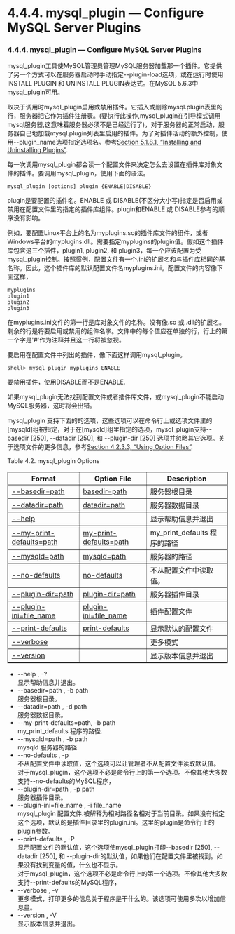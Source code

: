 # 4.4.4. mysql_plugin — Configure MySQL Server Plugins

### 4.4.4. mysql_plugin — Configure MySQL Server Plugins

 mysql_plugin工具使MySQL管理员管理MySQL服务器加载那一个插件。它提供了另一个方式可以在服务器启动时手动指定--plugin-load选项，或在运行时使用INSTALL PLUGIN 和 UNINSTALL PLUGIN表达式。在MySQL 5.6.3中mysql_plugin可用。

取决于调用时mysql_plugin启用或禁用插件。它插入或删除mysql.plugin表里的行，服务器把它作为插件注册表。(要执行此操作,mysql_plugin在引导模式调用mysql服务器,这意味着服务器必须不是已经运行了)，对于服务器的正常启动，服务器自己地加载mysql.plugin列表里启用的插件。为了对插件活动的额外控制，使用--plugin_name选项指定选项名。参考[Section 5.1.8.1, “Installing and Uninstalling Plugins”][05.01.08.01].

每一次调用mysql_plugin都会读一个配置文件来决定怎么去设置在插件库对象文件的插件。要调用mysql_plugin，使用下面的语法。

```shell
mysql_plugin [options] plugin {ENABLE|DISABLE}
```

plugin是要配置的插件名。ENABLE 或 DISABLE(不区分大小写)指定是否启用或禁用在配置文件里的指定的插件库组件。plugin和ENABLE 或 DISABLE参考的顺序没有影响。

例如，要配置Linux平台上的名为myplugins.so的插件库文件的组件，或者Windows平台的myplugins.dll。需要指定myplugins的plugin值。假如这个插件库包含这三个插件，plugin1, plugin2, 和 plugin3，每一个应该配置为受mysql_plugin控制。按照惯例，配置文件有一个.ini的扩展名和与插件库相同的基名称。因此，这个插件库的默认配置文件名myplugins.ini。配置文件的内容像下面这样，

```shell
myplugins
plugin1
plugin2
plugin3
```

在myplugins.ini文件的第一行是库对象文件的名称。没有像.so 或 .dll的扩展名。剩余的行是将要启用或禁用的组件名字。文件中的每个值应在单独的行，行上的第一个字是'#'作为注释并且这一行将被忽视。

要启用在配置文件中列出的插件，像下面这样调用mysql_plugin。

```shell
shell> mysql_plugin myplugins ENABLE
```

要禁用插件，使用DISABLE而不是ENABLE.

如果mysql_plugin无法找到配置文件或者插件库文件，或mysql_plugin不能启动MySQL服务器，这时将会出错。

mysql_plugin 支持下面的的选项，这些选项可以在命令行上或选项文件里的[mysqld]组被指定，对于在[mysqld]组里指定的选项，mysql_plugin支持--basedir [250], --datadir [250], 和 --plugin-dir [250] 选项并忽略其它选项。关于选项文件的更多信息，参考[Section 4.2.3.3, “Using Option Files”][04.02.03.03].

Table 4.2. mysql_plugin Options

<table border="1">
	<colgroup>
		<col class="format">
		<col class="config_file">
		<col class="description">
	</colgroup>
	<thead>
		<tr>
			<th scope="col">
				Format
			</th>
			<th scope="col">
				Option File
			</th>
			<th scope="col">
				Description
			</th>
		</tr>
	</thead>
	<tbody>
		<tr>
			<td scope="row">
				<a class="link" href="mysql-plugin.html#option_mysql_plugin_basedir">--basedir=path</a>
			</td>
			<td>
				<a class="link" href="mysql-plugin.html#option_mysql_plugin_basedir">basedir=path</a>
			</td>
			<td>
				服务器根目录
			</td>
		</tr>
		<tr>
			<td scope="row">
				<a class="link" href="mysql-plugin.html#option_mysql_plugin_datadir">--datadir=path</a>
			</td>
			<td>
				<a class="link" href="mysql-plugin.html#option_mysql_plugin_datadir">datadir=path</a>
			</td>
			<td>
				服务器数据目录
			</td>
		</tr>
		<tr>
			<td scope="row">
				<a class="link" href="mysql-plugin.html#option_mysql_plugin_help">--help</a>
			</td>
			<td>
			</td>
			<td>
				显示帮助信息并退出
			</td>
		</tr>
		<tr>
			<td scope="row">
				<a class="link"
					href="mysql-plugin.html#option_mysql_plugin_my-print-defaults">--my-print-defaults=path</a>
			</td>
			<td>
				<a class="link"
					href="mysql-plugin.html#option_mysql_plugin_my-print-defaults">my-print-defaults=path</a>
			</td>
			<td>
				my_print_defaults 程序的路径
			</td>
		</tr>
		<tr>
			<td scope="row">
				<a class="link" href="mysql-plugin.html#option_mysql_plugin_mysqld">--mysqld=path</a>
			</td>
			<td>
				<a class="link" href="mysql-plugin.html#option_mysql_plugin_mysqld">mysqld=path</a>
			</td>
			<td>
				服务器的路径
			</td>
		</tr>
		<tr>
			<td scope="row">
				<a class="link"
					href="mysql-plugin.html#option_mysql_plugin_no-defaults">--no-defaults</a>
			</td>
			<td>
				<a class="link"
					href="mysql-plugin.html#option_mysql_plugin_no-defaults">no-defaults</a>
			</td>
			<td>
				不从配置文件中读取值。
			</td>
		</tr>
		<tr>
			<td scope="row">
				<a class="link"
					href="mysql-plugin.html#option_mysql_plugin_plugin-dir">--plugin-dir=path</a>
			</td>
			<td>
				<a class="link"
					href="mysql-plugin.html#option_mysql_plugin_plugin-dir">plugin-dir=path</a>
			</td>
			<td>
				服务器插件目录
			</td>
		</tr>
		<tr>
			<td scope="row">
				<a class="link"
					href="mysql-plugin.html#option_mysql_plugin_plugin-ini">--plugin-ini=file_name</a>
			</td>
			<td>
				<a class="link"
					href="mysql-plugin.html#option_mysql_plugin_plugin-ini">plugin-ini=file_name</a>
			</td>
			<td>
				插件配置文件
			</td>
		</tr>
		<tr>
			<td scope="row">
				<a class="link"
					href="mysql-plugin.html#option_mysql_plugin_print-defaults">--print-defaults</a>
			</td>
			<td>
				<a class="link"
					href="mysql-plugin.html#option_mysql_plugin_print-defaults">print-defaults</a>
			</td>
			<td>
				显示默认的配置文件
			</td>
		</tr>
		<tr>
			<td scope="row">
				<a class="link" href="mysql-plugin.html#option_mysql_plugin_verbose">--verbose</a>
			</td>
			<td>
			</td>
			<td>
				更多模式
			</td>
		</tr>
		<tr>
			<td scope="row">
				<a class="link" href="mysql-plugin.html#option_mysql_plugin_version">--version</a>
			</td>
			<td>
			</td>
			<td>
				显示版本信息并退出
			</td>
		</tr>
	</tbody>
</table>


* --help , -?  
显示帮助信息并退出。
* --basedir=path , -b path  
服务器根目录。
* --datadir=path , -d path  
服务器数据目录。
* --my-print-defaults=path, -b path  
 my_print_defaults 程序的路径.
* --mysqld=path , -b path  
mysqld 服务器的路径.
* --no-defaults , -p  
不从配置文件中读取值，这个选项可以让管理者不从配置文件读取默认值。  
对于mysql_plugin，这个选项不必是命令行上的第一个选项。不像其他大多数支持--no-defaults的MySQL程序，
* --plugin-dir=path , -p path  
服务器插件目录。
* --plugin-ini=file_name , -i file_name  
 mysql_plugin 配置文件.被解释为相对路径名相对于当前目录。如果没有指定这个选项，默认的是插件目录里的plugin.ini。这里的plugin是命令行上的plugin参数。
* --print-defaults , -P  
显示配置文件的默认值，这个选项使mysql_plugin打印--basedir [250], --datadir [250], 和 --plugin-dir的默认值，如果他们在配置文件里被找到。如果没有找到变量的值，什么也不显示。  
对于mysql_plugin，这个选项不必是命令行上的第一个选项。不像其他大多数支持--print-defaults的MySQL程序，
* --verbose , -v  
更多模式，打印更多的信息关于程序是干什么的。该选项可使用多次以增加信息量。
* --version , -V  
显示版本信息并退出。




















[05.01.08.01]:./Chapter_05/05.01.08.01_Installing_and_Uninstalling_Plugins.md
[04.02.03.03]:./Chapter_04/04.02.03.03_Using_Option_Files.md































